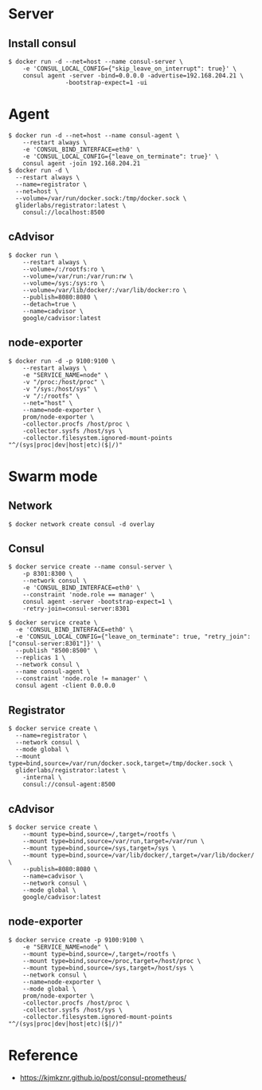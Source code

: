 # Server

## Install consul

    $ docker run -d --net=host --name consul-server \
        -e 'CONSUL_LOCAL_CONFIG={"skip_leave_on_interrupt": true}' \
        consul agent -server -bind=0.0.0.0 -advertise=192.168.204.21 \
                    -bootstrap-expect=1 -ui

# Agent

    $ docker run -d --net=host --name consul-agent \
        --restart always \
        -e 'CONSUL_BIND_INTERFACE=eth0' \
        -e 'CONSUL_LOCAL_CONFIG={"leave_on_terminate": true}' \
        consul agent -join 192.168.204.21
    $ docker run -d \
      --restart always \
      --name=registrator \
      --net=host \
      --volume=/var/run/docker.sock:/tmp/docker.sock \
      gliderlabs/registrator:latest \
        consul://localhost:8500

## cAdvisor

    $ docker run \
        --restart always \
        --volume=/:/rootfs:ro \
        --volume=/var/run:/var/run:rw \
        --volume=/sys:/sys:ro \
        --volume=/var/lib/docker/:/var/lib/docker:ro \
        --publish=8080:8080 \
        --detach=true \
        --name=cadvisor \
        google/cadvisor:latest

## node-exporter

    $ docker run -d -p 9100:9100 \
        --restart always \
        -e "SERVICE_NAME=node" \
        -v "/proc:/host/proc" \
        -v "/sys:/host/sys" \
        -v "/:/rootfs" \
        --net="host" \
        --name=node-exporter \
        prom/node-exporter \
        -collector.procfs /host/proc \
        -collector.sysfs /host/sys \
        -collector.filesystem.ignored-mount-points "^/(sys|proc|dev|host|etc)($|/)"

# Swarm mode

## Network

    $ docker network create consul -d overlay

## Consul

    $ docker service create --name consul-server \
        -p 8301:8300 \
        --network consul \
        -e 'CONSUL_BIND_INTERFACE=eth0' \
        --constraint 'node.role == manager' \
        consul agent -server -bootstrap-expect=1 \
        -retry-join=consul-server:8301

    $ docker service create \
      -e 'CONSUL_BIND_INTERFACE=eth0' \
      -e 'CONSUL_LOCAL_CONFIG={"leave_on_terminate": true, "retry_join":["consul-server:8301"]}' \
      --publish "8500:8500" \
      --replicas 1 \
      --network consul \
      --name consul-agent \
      --constraint 'node.role != manager' \
      consul agent -client 0.0.0.0

## Registrator

    $ docker service create \
      --name=registrator \
      --network consul \
      --mode global \
      --mount type=bind,source=/var/run/docker.sock,target=/tmp/docker.sock \
      gliderlabs/registrator:latest \
        -internal \
        consul://consul-agent:8500

## cAdvisor

    $ docker service create \
        --mount type=bind,source=/,target=/rootfs \
        --mount type=bind,source=/var/run,target=/var/run \
        --mount type=bind,source=/sys,target=/sys \
        --mount type=bind,source=/var/lib/docker/,target=/var/lib/docker/ \
        --publish=8080:8080 \
        --name=cadvisor \
        --network consul \
        --mode global \
        google/cadvisor:latest

## node-exporter

    $ docker service create -p 9100:9100 \
        -e "SERVICE_NAME=node" \
        --mount type=bind,source=/,target=/rootfs \
        --mount type=bind,source=/proc,target=/host/proc \
        --mount type=bind,source=/sys,target=/host/sys \
        --network consul \
        --name=node-exporter \
        --mode global \
        prom/node-exporter \
        -collector.procfs /host/proc \
        -collector.sysfs /host/sys \
        -collector.filesystem.ignored-mount-points "^/(sys|proc|dev|host|etc)($|/)"

# Reference

- https://kjmkznr.github.io/post/consul-prometheus/
